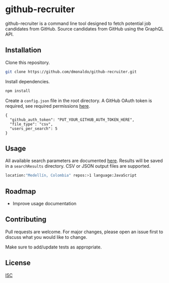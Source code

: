 # github-recruiter
github-recruiter is a command line tool designed to fetch potential job candidates from GitHub. Source candidates from GitHub using the GraphQL API.

## Installation
Clone this repository.
```bash
git clone https://github.com/dmonaldo/github-recruiter.git
```

Install dependencies.
```bash
npm install
```

Create a `config.json` file in the root directory. A GitHub OAuth token is required, see required permissions [here](https://developer.github.com/v4/guides/forming-calls/#authenticating-with-graphql).
```
{
  "github_auth_token": "PUT_YOUR_GITHUB_AUTH_TOKEN_HERE",
  "file_type": "csv",
  "users_per_search": 5
}
```

## Usage
All available search parameters are documented [here](https://help.github.com/en/github/searching-for-information-on-github). Results will be saved in a `searchResults` directory. CSV or JSON output files are supported.

```bash
location:"Medellín, Colombia" repos:>1 language:JavaScript
```

## Roadmap
- Improve usage documentation

## Contributing
Pull requests are welcome. For major changes, please open an issue first to discuss what you would like to change.

Make sure to add/update tests as appropriate.

## License
[ISC](https://choosealicense.com/licenses/isc/)
